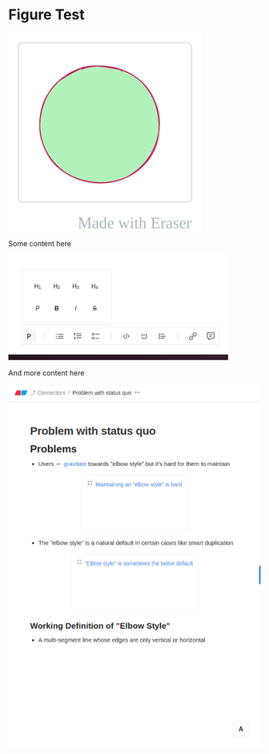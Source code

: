 # Figure Test
![RedCircle](/.eraser/Z7xAQrZfOeC0PwhKyfu4___xEhG0TD5YhSJQv60KschTbKNDjLW___---figure---9v71t613eTXkC2sNelYTlQ.svg "RedCircle")

Some content here



![Screenshot from 2023-02-11 15-28-56.png](/.eraser/Z7xAQrZfOeC0PwhKyfu4___xEhG0TD5YhSJQv60KschTbKNDjLW___WFWHLRfX2TwRrmy50gO0.png "Screenshot from 2023-02-11 15-28-56.png")



And more content here

![Screenshot from 2023-02-13 12-25-14.png](/.eraser/Z7xAQrZfOeC0PwhKyfu4___xEhG0TD5YhSJQv60KschTbKNDjLW___jM2qIkPc39hg7FNNl0Kx.png "Screenshot from 2023-02-13 12-25-14.png")



<!--- Eraser file: http://localhost:3001/workspace/Z7xAQrZfOeC0PwhKyfu4 --->